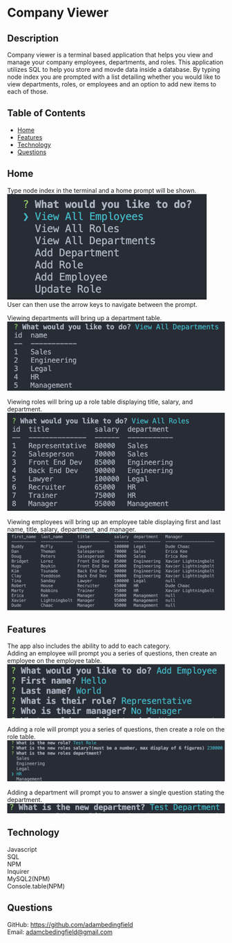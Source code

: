 # Company Viewer<br>
## Description<br>
Company viewer is a terminal based application that helps you view and manage your company employees, departments, and roles. This application utilizes SQL to help you store and movde data inside a database. By typing node index you are prompted with a list detailing whether you would like to view departments, roles, or employees and an option to add new items to each of those.<br>
## Table of Contents<br>
* [Home](#home)<br>
* [Features](#webpage)<br>
* [Technology](#technology)<br>
* [Questions](#questions)<br>
## Home<br>
Type node index in the terminal and a home prompt will be shown.
![home](./img/prompt.png)<br>
User can then use the arrow keys to navigate between the prompt.<br>

Viewing departments will bring up a department table.<br>
![department](./img/departments.png)<br>

Viewing roles will bring up a role table displaying title, salary, and department.
![roles](./img/roles.png)<br>

Viewing employees will bring up an employee table displaying first and last name, title, salary, department, and manager.<br>
![home](./img/employees.png)<br>

## Features<br>
The app also includes the ability to add to each category. <br>
Adding an employee will prompt you a series of questions, then create an employee on the employee table.<br>
![home](./img/addemployee.png)<br>

Adding a role will prompt you a series of questions, then create a role on the role table.
![home](./img/addrole.png)<br>

Adding a department will prompt you to answer a single question stating the department.
![home](./img/adddepartment.png)<br>

## Technology<br>
Javascript<br> SQL<br> NPM<br> Inquirer<br> MySQL2(NPM)<br> Console.table(NPM)<br>

## Questions<br>
GitHub: https://github.com/adambedingfield<br>
Email: adamcbedingfield@gmail.com<br>